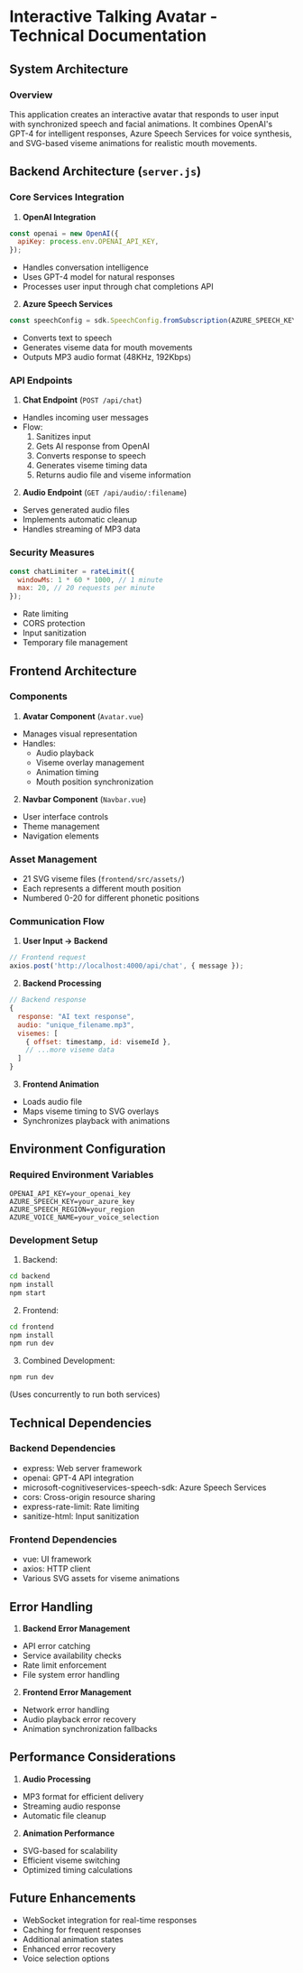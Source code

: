 # Interactive Talking Avatar - Technical Documentation

## System Architecture

### Overview

This application creates an interactive avatar that responds to user input with synchronized speech
and facial animations. It combines OpenAI's GPT-4 for intelligent responses, Azure Speech Services
for voice synthesis, and SVG-based viseme animations for realistic mouth movements.

## Backend Architecture (`server.js`)

### Core Services Integration

1. **OpenAI Integration**

```javascript
const openai = new OpenAI({
  apiKey: process.env.OPENAI_API_KEY,
});
```

- Handles conversation intelligence
- Uses GPT-4 model for natural responses
- Processes user input through chat completions API

2. **Azure Speech Services**

```javascript
const speechConfig = sdk.SpeechConfig.fromSubscription(AZURE_SPEECH_KEY, AZURE_SPEECH_REGION);
```

- Converts text to speech
- Generates viseme data for mouth movements
- Outputs MP3 audio format (48KHz, 192Kbps)

### API Endpoints

1. **Chat Endpoint** (`POST /api/chat`)

- Handles incoming user messages
- Flow:
  1. Sanitizes input
  2. Gets AI response from OpenAI
  3. Converts response to speech
  4. Generates viseme timing data
  5. Returns audio file and viseme information

2. **Audio Endpoint** (`GET /api/audio/:filename`)

- Serves generated audio files
- Implements automatic cleanup
- Handles streaming of MP3 data

### Security Measures

```javascript
const chatLimiter = rateLimit({
  windowMs: 1 * 60 * 1000, // 1 minute
  max: 20, // 20 requests per minute
});
```

- Rate limiting
- CORS protection
- Input sanitization
- Temporary file management

## Frontend Architecture

### Components

1. **Avatar Component** (`Avatar.vue`)

- Manages visual representation
- Handles:
  - Audio playback
  - Viseme overlay management
  - Animation timing
  - Mouth position synchronization

2. **Navbar Component** (`Navbar.vue`)

- User interface controls
- Theme management
- Navigation elements

### Asset Management

- 21 SVG viseme files (`frontend/src/assets/`)
- Each represents a different mouth position
- Numbered 0-20 for different phonetic positions

### Communication Flow

1. **User Input → Backend**

```javascript
// Frontend request
axios.post('http://localhost:4000/api/chat', { message });
```

2. **Backend Processing**

```javascript
// Backend response
{
  response: "AI text response",
  audio: "unique_filename.mp3",
  visemes: [
    { offset: timestamp, id: visemeId },
    // ...more viseme data
  ]
}
```

3. **Frontend Animation**

- Loads audio file
- Maps viseme timing to SVG overlays
- Synchronizes playback with animations

## Environment Configuration

### Required Environment Variables

```
OPENAI_API_KEY=your_openai_key
AZURE_SPEECH_KEY=your_azure_key
AZURE_SPEECH_REGION=your_region
AZURE_VOICE_NAME=your_voice_selection
```

### Development Setup

1. Backend:

```bash
cd backend
npm install
npm start
```

2. Frontend:

```bash
cd frontend
npm install
npm run dev
```

3. Combined Development:

```bash
npm run dev
```

(Uses concurrently to run both services)

## Technical Dependencies

### Backend Dependencies

- express: Web server framework
- openai: GPT-4 API integration
- microsoft-cognitiveservices-speech-sdk: Azure Speech Services
- cors: Cross-origin resource sharing
- express-rate-limit: Rate limiting
- sanitize-html: Input sanitization

### Frontend Dependencies

- vue: UI framework
- axios: HTTP client
- Various SVG assets for viseme animations

## Error Handling

1. **Backend Error Management**

- API error catching
- Service availability checks
- Rate limit enforcement
- File system error handling

2. **Frontend Error Management**

- Network error handling
- Audio playback error recovery
- Animation synchronization fallbacks

## Performance Considerations

1. **Audio Processing**

- MP3 format for efficient delivery
- Streaming audio response
- Automatic file cleanup

2. **Animation Performance**

- SVG-based for scalability
- Efficient viseme switching
- Optimized timing calculations

## Future Enhancements

- WebSocket integration for real-time responses
- Caching for frequent responses
- Additional animation states
- Enhanced error recovery
- Voice selection options
